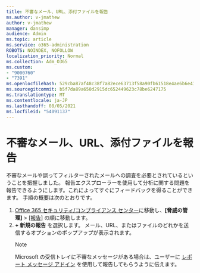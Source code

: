```yaml
---
title: 不審なメール、URL、添付ファイルを報告
ms.author: v-jmathew
author: v-jmathew
manager: dansimp
audience: Admin
ms.topic: article
ms.service: o365-administration
ROBOTS: NOINDEX, NOFOLLOW
localization_priority: Normal
ms.collection: Adm_O365
ms.custom:
- "9000760"
- "7391"
ms.openlocfilehash: 529cba87af48c38f7a82ece63713f58a90fb61518e4ae6b6e41f0b4905dcd5ae
ms.sourcegitcommit: b5f7da89a650d2915dc652449623c78be6247175
ms.translationtype: MT
ms.contentlocale: ja-JP
ms.lasthandoff: 08/05/2021
ms.locfileid: "54091137"
---
```

# <a name="report-suspicious-emails-urls-or-attachments"></a>不審なメール、URL、添付ファイルを報告

不審なメールや誤ってフィルターされたメールへの調査を必要とされているということを把握しました。 報告エクスプローラーを使用して分析に関する問題を報告できるようにします。これによってすぐにフィードバックを得ることができます。 手順の概要は次のとおりです。

1. [Office 365 セキュリティ/コンプライアンス センター](https://go.microsoft.com/fwlink/p/?linkid=2077143)に移動し、**[脅威の管理]** > [[報告]](https://go.microsoft.com/fwlink/?linkid=2101521) の順に移動します。
2. **+ 新規の報告** を選択します。 メール、URL、またはファイルのどれかを送信するオプションのポップアップが表示されます。
    > [!NOTE]
    > Microsoft の受信トレイに不審なメッセージがある場合は、ユーザーに [レポート メッセージ アドイン](https://go.microsoft.com/fwlink/?linkid=2092385) を使用して報告してもらうように伝えます。
